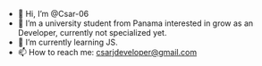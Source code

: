 - 👋 Hi, I’m @Csar-06
- 👀 I’m a university student from Panama interested in grow as an Developer, currently not specialized yet.
- 🌱 I’m currently learning JS.
- 📫 How to reach me: csarjdeveloper@gmail.com

<!---
Csar-06/Csar-06 is a ✨ special ✨ repository because its `README.md` (this file) appears on your GitHub profile.
You can click the Preview link to take a look at your changes.
--->
